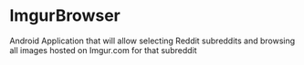 ImgurBrowser
============

Android Application that will allow selecting Reddit subreddits and browsing all images hosted on Imgur.com for that subreddit
